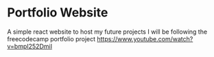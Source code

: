 # Portfolio Website
A simple react website to host my future projects
I will be following the freecodecamp portfolio project
https://www.youtube.com/watch?v=bmpI252DmiI
